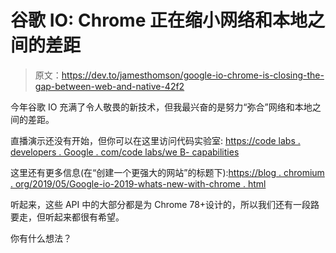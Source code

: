 # 谷歌 IO: Chrome 正在缩小网络和本地之间的差距

> 原文：<https://dev.to/jamesthomson/google-io-chrome-is-closing-the-gap-between-web-and-native-42f2>

今年谷歌 IO 充满了令人敬畏的新技术，但我最兴奋的是努力“弥合”网络和本地之间的差距。

直播演示还没有开始，但你可以在这里访问代码实验室:
[https://code labs . developers . Google . com/code labs/we B- capabilities](https://codelabs.developers.google.com/codelabs/web-capabilities)

这里还有更多信息(在“创建一个更强大的网站”的标题下):[https://blog . chromium . org/2019/05/Google-io-2019-whats-new-with-chrome . html](https://blog.chromium.org/2019/05/google-io-2019-whats-new-with-chrome.html)

听起来，这些 API 中的大部分都是为 Chrome 78+设计的，所以我们还有一段路要走，但听起来都很有希望。

你有什么想法？